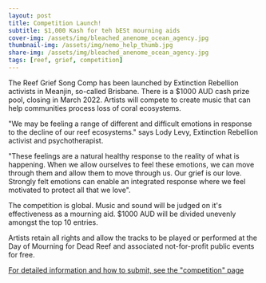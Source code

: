 ```yaml
---
layout: post
title: Competition Launch!
subtitle: $1,000 Kash for teh bESt mourning aids
cover-img: /assets/img/bleached_anenome_ocean_agency.jpg
thumbnail-img: /assets/img/nemo_help_thumb.jpg
share-img: /assets/img/bleached_anenome_ocean_agency.jpg
tags: [reef, grief, competition]
---
```


The Reef Grief Song Comp has been launched by Extinction Rebellion activists in Meanjin, so-called Brisbane. There is a $1000 AUD cash prize pool, closing in March 2022. Artists will compete to create music that can help communities process loss of coral ecosystems. 

"We may be feeling a range of different and difficult emotions in response to the decline of our reef ecosystems." says Lody Levy, Extinction Rebellion activist and psychotherapist. 

"These feelings are a natural healthy response to the reality of what is happening. When we allow ourselves to feel these emotions, we can move through them and allow them to move through us. Our grief is our love. Strongly felt emotions can enable an integrated response where we feel motivated to protect all that we love". 

The competition is global. Music and sound will be judged on it's effectiveness as a mourning aid. $1000 AUD will be divided unevenly amongst the top 10 entries.

Artists retain all rights and allow the tracks to be played or performed at the Day of Mourning for Dead Reef and associated not-for-profit public events for free.

[For detailed information and how to submit, see the "competition" page](/competition)

